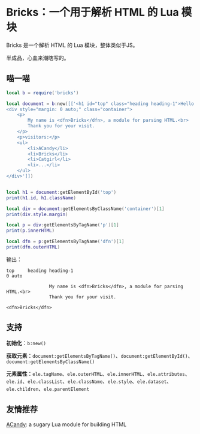 # Bricks：一个用于解析 HTML 的 Lua 模块

Bricks 是一个解析 HTML 的 Lua 模块，整体类似于JS。

半成品，心血来潮瞎写的。

## 喵一喵

```lua
local b = require('bricks')

local document = b:new([['<h1 id="top" class="heading heading-1">Hello!</h1>
<div style="margin: 0 auto;" class="container">
	<p>
		My name is <dfn>Bricks</dfn>, a module for parsing HTML.<br>
		Thank you for your visit.
	</p>
	<p>visitors:</p>
	<ul>
		<li>ACandy</li>
		<li>Bricks</li>
		<li>Catgirl</li>
		<li>...</li>
	</ul>
</div>']])


local h1 = document:getElementById('top')
print(h1.id, h1.className)

local div = document:getElementsByClassName('container')[1]
print(div.style.margin)

local p = div:getElementsByTagName('p')[1]
print(p.innerHTML)

local dfn = p:getElementsByTagName('dfn')[1]
print(dfn.outerHTML)
```

输出：

```plaintext
top     heading heading-1
0 auto

                My name is <dfn>Bricks</dfn>, a module for parsing HTML.<br>
                Thank you for your visit.

<dfn>Bricks</dfn>
```

## 支持

**初始化**：`b:new()`

**获取元素**：`document:getElementsByTagName()`、`document:getElementById()`、`document:getElementsByClassName()`

**元素属性**：`ele.tagName`、`ele.outerHTML`、`ele.innerHTML`、`ele.attributes`、`ele.id`、`ele.classList`、`ele.className`、`ele.style`、`ele.dataset`、`ele.children`、`ele.parentElement`

## 友情推荐

[ACandy](https://github.com/AmeroHan/ACandy "ACandy"): a sugary Lua module for building HTML
